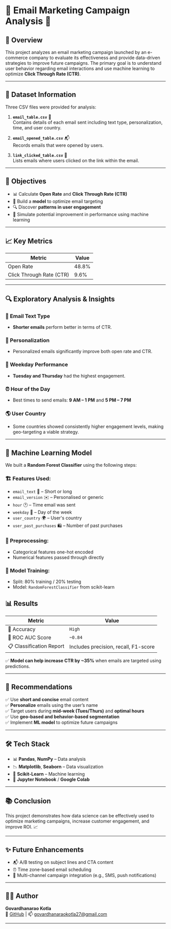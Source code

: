 # 📧 Email Marketing Campaign Analysis 📧

## 📌 Overview
This project analyzes an email marketing campaign launched by an e-commerce company to evaluate its effectiveness and provide data-driven strategies to improve future campaigns. The primary goal is to understand user behavior regarding email interactions and use machine learning to optimize **Click Through Rate (CTR)**.

---

## 📂 Dataset Information
Three CSV files were provided for analysis:

1. **`email_table.csv`** 📨  
   Contains details of each email sent including text type, personalization, time, and user country.

2. **`email_opened_table.csv`** 📬  
   Records emails that were opened by users.

3. **`link_clicked_table.csv`** 🔗  
   Lists emails where users clicked on the link within the email.

---

## 🎯 Objectives

- 📊 Calculate **Open Rate** and **Click Through Rate (CTR)**  
- 🤖 Build a **model** to optimize email targeting  
- 🔍 Discover **patterns in user engagement**  
- 🚀 Simulate potential improvement in performance using machine learning

---

## 📈 Key Metrics

| Metric         | Value     |
|----------------|-----------|
| Open Rate      | 48.8%     |
| Click Through Rate (CTR) | 9.6%       |

---

## 🔍 Exploratory Analysis & Insights

### 📄 Email Text Type
- **Shorter emails** perform better in terms of CTR.

### 👤 Personalization
- Personalized emails significantly improve both open rate and CTR.

### 📆 Weekday Performance
- **Tuesday and Thursday** had the highest engagement.

### ⏰ Hour of the Day
- Best times to send emails: **9 AM – 1 PM** and **5 PM – 7 PM**

### 🌎 User Country
- Some countries showed consistently higher engagement levels, making geo-targeting a viable strategy.

---

## 🤖 Machine Learning Model

We built a **Random Forest Classifier** using the following steps:

### 🏗️ Features Used:
- `email_text` 📝 – Short or long
- `email_version` ✉️ – Personalised or generic
- `hour` 🕐 – Time email was sent
- `weekday` 📆 – Day of the week
- `user_country` 🌍 – User's country
- `user_past_purchases` 🛍️ – Number of past purchases

### 🔧 Preprocessing:
- Categorical features one-hot encoded
- Numerical features passed through directly

### 🔬 Model Training:
- Split: 80% training / 20% testing
- Model: `RandomForestClassifier` from scikit-learn

## 📊 Results

| Metric | Value |
|--------|-------|
| 🎯 Accuracy | `High` |
| 🧪 ROC AUC Score | `~0.84` |
| 📋 Classification Report | Includes precision, recall, F1-score |

✅ **Model can help increase CTR by ~35%** when emails are targeted using predictions.

---

## 📌 Recommendations

✅ Use **short and concise** email content  
✅ **Personalize** emails using the user’s name  
✅ Target users during **mid-week (Tues/Thurs)** and **optimal hours**  
✅ Use **geo-based and behavior-based segmentation**  
✅ Implement **ML model** to optimize future campaigns

---

## 🛠️ Tech Stack

- 📊 **Pandas**, **NumPy** – Data analysis  
- 📉 **Matplotlib**, **Seaborn** – Data visualization  
- 🤖 **Scikit-Learn** – Machine learning  
- 📝 **Jupyter Notebook** / **Google Colab**

---

## 📚 Conclusion

This project demonstrates how data science can be effectively used to optimize marketing campaigns, increase customer engagement, and improve ROI. 📈

---

## ✨ Future Enhancements

- 📬 A/B testing on subject lines and CTA content  
- ⏰ Time zone-based email scheduling  
- 📱 Multi-channel campaign integration (e.g., SMS, push notifications)  

---

## 👨‍💻 Author

**Govardhanarao Kotla**  
🔗 [GitHub](https://github.com/Govardhanaraokotla) | 📫 govardhanaraokotla27@gmail.com

---

